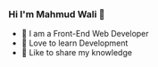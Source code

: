 ### Hi I'm Mahmud Wali 👋
- 👑 I am a Front-End Web Developer
- 🌱 Love to learn Development
- 🎤 Like to share my knowledge

